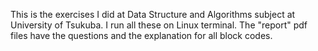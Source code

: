 This is the exercises I did at Data Structure and Algorithms subject at University of Tsukuba. 
I run all these on Linux terminal. 
The "report" pdf files have the questions and the explanation for all block codes.
